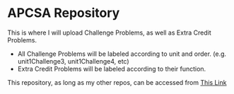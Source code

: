 # APCSA Repository
This is where I will upload Challenge Problems, as well as Extra Credit Problems.
- All Challenge Problems will be labeled according to unit and order. (e.g. unit1Challenge3, unit1Challenge4, etc)
- Extra Credit Problems will be labeled according to their function.

This repository, as long as my other repos, can be accessed from [This Link](http://jhart.us.to)
